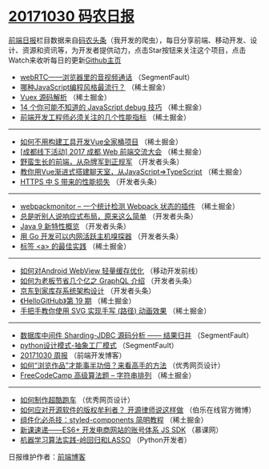 # [20171030 码农日报](https://toutiao.qdkfweb.cn/date/2017/10/30)

[前端日报](https://qdkfweb.cn/c/news)栏目数据来自[码农头条](https://toutiao.qdkfweb.cn/)（我开发的爬虫），每日分享前端、移动开发、设计、资源和资讯等，为开发者提供动力，点击Star按钮来关注这个项目，点击Watch来收听每日的更新[Github主页](https://github.com/kujian/frontendDaily)
* [webRTC——浏览器里的音视频通话](https://toutiao.qdkfweb.cn/54915.html) （SegmentFault）
* [哪种JavaScript编程风格最流行？](https://toutiao.qdkfweb.cn/54928.html) （稀土掘金）
* [Vuex 源码解析](https://toutiao.qdkfweb.cn/54932.html) （稀土掘金）
* [14 个你可能不知道的 JavaScript debug 技巧](https://toutiao.qdkfweb.cn/54927.html) （稀土掘金）
* [前端开发工程师必须关注的几个性能指标](https://toutiao.qdkfweb.cn/54918.html) （稀土掘金）

***
* [如何不用构建工具开发Vue全家桶项目](https://toutiao.qdkfweb.cn/54929.html) （稀土掘金）
* [[成都线下活动] 2017 成都 Web 前端交流大会](https://toutiao.qdkfweb.cn/54921.html) （稀土掘金）
* [野蛮生长的前端，从杂牌军到正规军](https://toutiao.qdkfweb.cn/54954.html) （开发者头条）
* [教你用Vue渐进式搭建聊天室，从JavaScript=&gt;TypeScript](https://toutiao.qdkfweb.cn/54930.html) （稀土掘金）
* [HTTPS 中 S 带来的性能损失](https://toutiao.qdkfweb.cn/54959.html) （开发者头条）

***
* [webpackmonitor &#8211; 一个统计检测 Webpack 状态的插件](https://toutiao.qdkfweb.cn/54920.html) （稀土掘金）
* [总是听别人说响应式布局，原来这么简单](https://toutiao.qdkfweb.cn/54955.html) （开发者头条）
* [Java 9 新特性概览](https://toutiao.qdkfweb.cn/54956.html) （开发者头条）
* [用 Go 开发可以内网活跃主机嗅探器](https://toutiao.qdkfweb.cn/54957.html) （开发者头条）
* [标签 &lt;a&gt; 的最佳实践](https://toutiao.qdkfweb.cn/54933.html) （稀土掘金）

***
* [如何对Android WebView 轻量缓存优化](https://toutiao.qdkfweb.cn/54969.html) （移动开发前线）
* [如何为老板节省几个亿之 GraphQL 介绍](https://toutiao.qdkfweb.cn/54951.html) （开发者头条）
* [京东到家库存系统架构设计](https://toutiao.qdkfweb.cn/54952.html) （开发者头条）
* [《HelloGitHub》第 19 期](https://toutiao.qdkfweb.cn/54925.html) （稀土掘金）
* [手把手教你使用 SVG 实现手写 (路径) 动画效果](https://toutiao.qdkfweb.cn/54926.html) （稀土掘金）

***
* [数据库中间件 Sharding-JDBC 源码分析 —— 结果归并](https://toutiao.qdkfweb.cn/54916.html) （SegmentFault）
* [python设计模式-抽象工厂模式](https://toutiao.qdkfweb.cn/54917.html) （SegmentFault）
* [20171030 周报](https://toutiao.qdkfweb.cn/54974.html) （前端开发博客）
* [如何“浏览作品”才能事半功倍？来看高手的方法](https://toutiao.qdkfweb.cn/54975.html) （优秀网页设计）
* [FreeCodeCamp 高级算法题 &#8211; 字符串排列](https://toutiao.qdkfweb.cn/54919.html) （稀土掘金）

***
* [如何制作超酷跑车](https://toutiao.qdkfweb.cn/54976.html) （优秀网页设计）
* [如何应对开源软件的版权牟利者？ 开源律师说这样做](https://toutiao.qdkfweb.cn/54977.html) （伯乐在线官方微博）
* [组件化必杀技：styled-components 简明教程](https://toutiao.qdkfweb.cn/54931.html) （稀土掘金）
* [新课速递——ES6+ 开发电商网站的账号体系 JS SDK](https://toutiao.qdkfweb.cn/54967.html) （慕课网）
* [机器学习算法实践-岭回归和LASSO](https://toutiao.qdkfweb.cn/54968.html) （Python开发者）

日报维护作者：[前端博客](https://qdkfweb.cn/) 
